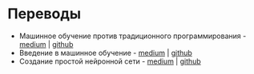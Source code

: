 # Переводы

- Машинное обучение против традиционного программирования - [medium](https://medium.com/maria-machine/oleksii-kharkovyna-machine-learning-vs-traditional-programming-6afd7dbfd3b8) | [github](/texts/oleksii-kharkovyna-machine-learning-vs-traditional-programming/readme.md)
- Введение в машинное обучение - [medium](https://medium.com/maria-machine/algorithmia-introduction-to-machine-learning-d955c74ba1e4) | [github](/texts/algorithmia-introduction-to-machine-learning/readme.md)
- Создание простой нейронной сети - [medium]() | [github](/texts/keno-leon-making-a-simple-neural-network/readme.md)